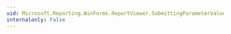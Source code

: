 ```yaml
---
uid: Microsoft.Reporting.WinForms.ReportViewer.SubmittingParameterValues
internalonly: False
---
```

